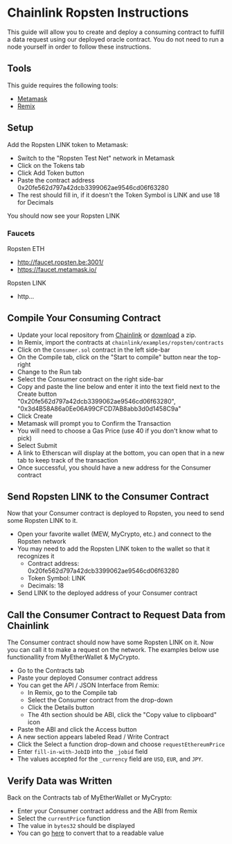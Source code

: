 # Chainlink Ropsten Instructions

This guide will allow you to create and deploy a consuming contract to fulfill a data request using our deployed oracle contract. You do not need to run a node yourself in order to follow these instructions.

## Tools

This guide requires the following tools:

- [Metamask](https://metamask.io/)
- [Remix](https://remix.ethereum.org)

## Setup

Add the Ropsten LINK token to Metamask:

- Switch to the "Ropsten Test Net" network in Metamask
- Click on the Tokens tab
- Click Add Token button
- Paste the contract address 0x20fe562d797a42dcb3399062ae9546cd06f63280
- The rest should fill in, if it doesn't the Token Symbol is LINK and use 18 for Decimals

You should now see your Ropsten LINK

### Faucets

Ropsten ETH
- http://faucet.ropsten.be:3001/
- https://faucet.metamask.io/

Ropsten LINK
- http...

## Compile Your Consuming Contract

- Update your local repository from [Chainlink](https://github.com/smartcontractkit/chainlink) or [download](https://github.com/smartcontractkit/chainlink/archive/master.zip) a zip.
- In Remix, import the contracts at `chainlink/examples/ropsten/contracts`
- Click on the `Consumer.sol` contract in the left side-bar
- On the Compile tab, click on the "Start to compile" button near the top-right
- Change to the Run tab
- Select the Consumer contract on the right side-bar
- Copy and paste the line below and enter it into the text field next to the Create button <br>
    "0x20fe562d797a42dcb3399062ae9546cd06f63280", "0x3d4B58A86a0Ee06A99CFCD7AB8abb3d0d1458C9a"
- Click Create
- Metamask will prompt you to Confirm the Transaction
- You will need to choose a Gas Price (use 40 if you don't know what to pick)
- Select Submit
- A link to Etherscan will display at the bottom, you can open that in a new tab to keep track of the transaction
- Once successful, you should have a new address for the Consumer contract

## Send Ropsten LINK to the Consumer Contract

Now that your Consumer contract is deployed to Ropsten, you need to send some Ropsten LINK to it.

- Open your favorite wallet (MEW, MyCrypto, etc.) and connect to the Ropsten network
- You may need to add the Ropsten LINK token to the wallet so that it recognizes it
  - Contract address: 0x20fe562d797a42dcb3399062ae9546cd06f63280
  - Token Symbol: LINK
  - Decimals: 18
- Send LINK to the deployed address of your Consumer contract

## Call the Consumer Contract to Request Data from Chainlink

The Consumer contract should now have some Ropsten LINK on it. Now you can call it to make a request on the network. The examples below use functionallity from MyEtherWallet & MyCrypto.

- Go to the Contracts tab
- Paste your deployed Consumer contract address
- You can get the API / JSON Interface from Remix:
  - In Remix, go to the Compile tab
  - Select the Consumer contract from the drop-down
  - Click the Details button
  - The 4th section should be ABI, click the "Copy value to clipboard" icon
- Paste the ABI and click the Access button
- A new section appears labeled Read / Write Contract
- Click the Select a function drop-down and choose `requestEthereumPrice`
- Enter `fill-in-with-JobID` into the `_jobid` field
- The values accepted for the `_currency` field are `USD`, `EUR`, and `JPY`.

## Verify Data was Written

Back on the Contracts tab of MyEtherWallet or MyCrypto:

- Enter your Consumer contract address and the ABI from Remix
- Select the `currentPrice` function
- The value in `bytes32` should be displayed
- You can go [here](https://www.rapidtables.com/convert/number/ascii-hex-bin-dec-converter.html) to convert that to a readable value